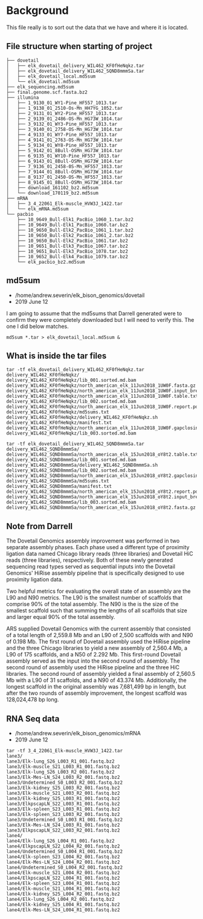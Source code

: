 # Background

This file really is to sort out the data that we have and where it is located.

## File structure when starting of project

```
├── dovetail
│   ├── elk_dovetail_delivery_WIL462_KF0fHeNqkz.tar
│   ├── elk_dovetail_delivery_WIL462_SQND8mmmSa.tar
│   ├── elk_dovetail_local.md5sum
│   └── elk_dovetail.md5sum
├── elk_sequencing.md5sum
├── final.genome.scf.fasta.bz2
├── illumina
│   ├── 1_9130_01_WY1-Pine_HF557_1013.tar
│   ├── 1_9138_01_2510-Os-Mn_HH7YG_1052.tar
│   ├── 2_9131_01_WY2-Pine_HF557_1013.tar
│   ├── 2_9139_01_2486-OS-Mn_HG73W_1014.tar
│   ├── 3_9132_01_WY3-Pine_HF557_1013.tar
│   ├── 3_9140_01_2758-OS-Mn_HG73W_1014.tar
│   ├── 4_9133_01_WY7-Pine_HF557_1013.tar
│   ├── 4_9141_01_2763-OS-Mn_HG73W_1014.tar
│   ├── 5_9134_01_WY8-Pine_HF557_1013.tar
│   ├── 5_9142_01_8Bull-OSMn_HG73W_1014.tar
│   ├── 6_9135_01_WY10-Pine_HF557_1013.tar
│   ├── 6_9143_01_8Bull-OSMn_HG73W_1014.tar
│   ├── 7_9136_01_2458-0S-Mn_HF557_1013.tar
│   ├── 7_9144_01_8Bull-OSMn_HG73W_1014.tar
│   ├── 8_9137_01_2450-OS-Mn_HF557_1013.tar
│   ├── 8_9145_01_8Bull-OSMn_HG73W_1014.tar
│   ├── download_161102_bz2.md5sum
│   └── download_170119_bz2.md5sum
├── mRNA
│   ├── 3_4_22061_Elk-muscle_HVW3J_1422.tar
│   └── elk_mRNA.md5sum
└── pacbio
    ├── 10_9649_Bull-Elk1_PacBio_1060_1.tar.bz2
    ├── 10_9649_Bull-Elk1_PacBio_1060.tar.bz2
    ├── 10_9650_Bull-Elk2_PacBio_1061_1.tar.bz2
    ├── 10_9650_Bull-Elk2_PacBio_1061_2.tar.bz2
    ├── 10_9650_Bull-Elk2_PacBio_1061.tar.bz2
    ├── 10_9651_Bull-Elk3_PacBio_1067.tar.bz2
    ├── 10_9651_Bull-Elk3_PacBio_1078.tar.bz2
    ├── 10_9652_Bull-Elk4_PacBio_1079.tar.bz2
    └── elk_pacbio_bz2.md5sum

```

## md5sum

* /home/andrew.severin/elk_bison_genomics/dovetail
* 2019 June 12

I am going to assume that the md5sums that Darrell generated were to confirm they were completely downloaded but I will need to verify this.  The one I did below matches.
```
md5sum *.tar > elk_dovetail_local.md5sum &
```


## What is inside the tar files


```
tar -tf elk_dovetail_delivery_WIL462_KF0fHeNqkz.tar
delivery_WIL462_KF0fHeNqkz/
delivery_WIL462_KF0fHeNqkz/lib_001.sorted.md.bam
delivery_WIL462_KF0fHeNqkz/north_american_elk_11Jun2018_1UW0F.fasta.gz
delivery_WIL462_KF0fHeNqkz/north_american_elk_11Jun2018_1UW0F.input_breaks.txt
delivery_WIL462_KF0fHeNqkz/north_american_elk_11Jun2018_1UW0F.table.txt
delivery_WIL462_KF0fHeNqkz/lib_002.sorted.md.bam
delivery_WIL462_KF0fHeNqkz/north_american_elk_11Jun2018_1UW0F.report.pdf
delivery_WIL462_KF0fHeNqkz/md5sums.txt
delivery_WIL462_KF0fHeNqkz/delivery_WIL462_KF0fHeNqkz.sh
delivery_WIL462_KF0fHeNqkz/manifest.txt
delivery_WIL462_KF0fHeNqkz/north_american_elk_11Jun2018_1UW0F.gapclosing_table.txt
delivery_WIL462_KF0fHeNqkz/lib_003.sorted.md.bam

tar -tf elk_dovetail_delivery_WIL462_SQND8mmmSa.tar
delivery_WIL462_SQND8mmmSa/
delivery_WIL462_SQND8mmmSa/north_american_elk_15Jun2018_oY8t2.table.txt
delivery_WIL462_SQND8mmmSa/lib_001.sorted.md.bam
delivery_WIL462_SQND8mmmSa/delivery_WIL462_SQND8mmmSa.sh
delivery_WIL462_SQND8mmmSa/lib_002.sorted.md.bam
delivery_WIL462_SQND8mmmSa/north_american_elk_15Jun2018_oY8t2.gapclosing_table.txt
delivery_WIL462_SQND8mmmSa/md5sums.txt
delivery_WIL462_SQND8mmmSa/manifest.txt
delivery_WIL462_SQND8mmmSa/north_american_elk_15Jun2018_oY8t2.report.pdf
delivery_WIL462_SQND8mmmSa/north_american_elk_15Jun2018_oY8t2.input_breaks.txt
delivery_WIL462_SQND8mmmSa/lib_003.sorted.md.bam
delivery_WIL462_SQND8mmmSa/north_american_elk_15Jun2018_oY8t2.fasta.gz
```


## Note from Darrell

The Dovetail Genomics assembly improvement was performed in two separate assembly phases.  Each phase used a different type of proximity ligation data named Chicago library reads (three libraries) and Dovetail HiC reads (three libraries), respectively.  Both of these newly generated sequencing read types served as sequential inputs into the Dovetail Genomics' HiRise assembly pipeline that is specifically designed to use proximity ligation data.

Two helpful metrics for evaluating the overall state of an assembly are the L90 and N90 metrics.  The L90 is the smallest number of scaffolds that comprise 90% of the total assembly.  The N90 is the is the size of the smallest scaffold such that summing the lengths of all scaffolds that size and larger equal 90% of the total assembly.  

ARS supplied Dovetail Genomics with the current assembly that consisted of a total length of 2,559.8 Mb and an L90 of 2,500 scaffolds with and N90 of 0.198 Mb.  The first round of Dovetail assembly used the HiRise pipeline and the three Chicago libraries to yield a new assembly of 2,560.4 Mb, a L90 of 175 scaffolds, and a N50 of 2.292 Mb.  This first-round Dovetail assembly served as the input into the second round of assembly.  The second round of assembly used the HiRise pipeline and the three HiC libraries.  The second round of assembly yielded a final assembly of 2,560.5 Mb with a L90 of 31 scaffolds, and a N90 of 43.374 Mb.  Additionally, the longest scaffold in the original assembly was 7,681,499 bp in length, but after the two rounds of assembly improvement, the longest scaffold was 128,024,478 bp long.


## RNA Seq data

* /home/andrew.severin/elk_bison_genomics/mRNA
* 2019 June 12

```
tar -tf 3_4_22061_Elk-muscle_HVW3J_1422.tar
lane3/
lane3/Elk-lung_S26_L003_R1_001.fastq.bz2
lane3/Elk-muscle_S21_L003_R1_001.fastq.bz2
lane3/Elk-lung_S26_L003_R2_001.fastq.bz2
lane3/Elk-Mes-LN_S24_L003_R2_001.fastq.bz2
lane3/Undetermined_S0_L003_R2_001.fastq.bz2
lane3/Elk-kidney_S25_L003_R2_001.fastq.bz2
lane3/Elk-muscle_S21_L003_R2_001.fastq.bz2
lane3/Elk-kidney_S25_L003_R1_001.fastq.bz2
lane3/ElkpscapLN_S22_L003_R1_001.fastq.bz2
lane3/Elk-spleen_S23_L003_R1_001.fastq.bz2
lane3/Elk-spleen_S23_L003_R2_001.fastq.bz2
lane3/Undetermined_S0_L003_R1_001.fastq.bz2
lane3/Elk-Mes-LN_S24_L003_R1_001.fastq.bz2
lane3/ElkpscapLN_S22_L003_R2_001.fastq.bz2
lane4/
lane4/Elk-lung_S26_L004_R1_001.fastq.bz2
lane4/ElkpscapLN_S22_L004_R2_001.fastq.bz2
lane4/Undetermined_S0_L004_R1_001.fastq.bz2
lane4/Elk-spleen_S23_L004_R2_001.fastq.bz2
lane4/Elk-Mes-LN_S24_L004_R2_001.fastq.bz2
lane4/Undetermined_S0_L004_R2_001.fastq.bz2
lane4/Elk-muscle_S21_L004_R2_001.fastq.bz2
lane4/ElkpscapLN_S22_L004_R1_001.fastq.bz2
lane4/Elk-spleen_S23_L004_R1_001.fastq.bz2
lane4/Elk-muscle_S21_L004_R1_001.fastq.bz2
lane4/Elk-kidney_S25_L004_R2_001.fastq.bz2
lane4/Elk-lung_S26_L004_R2_001.fastq.bz2
lane4/Elk-kidney_S25_L004_R1_001.fastq.bz2
lane4/Elk-Mes-LN_S24_L004_R1_001.fastq.bz2
```

